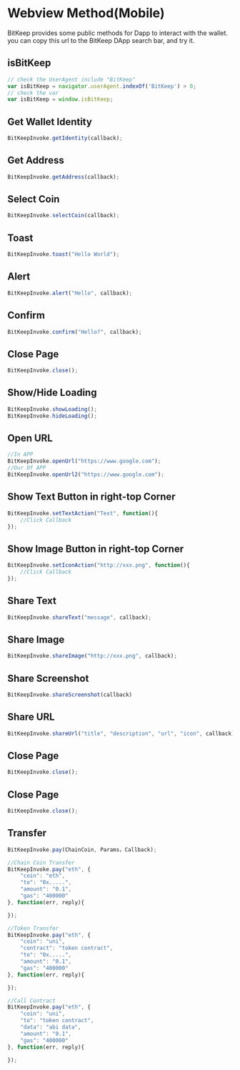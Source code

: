 # Webview Method(Mobile)

BitKeep provides some public methods for Dapp to interact with the wallet. you can copy this url to the BitKeep DApp search bar, and try it. 


## isBitKeep

```javascript
// check the UserAgent include "BitKeep"
var isBitKeep = navigator.userAgent.indexOf('BitKeep') > 0;
// check the var
var isBitKeep = window.isBitKeep;
```

## Get Wallet Identity
```javascript
BitKeepInvoke.getIdentity(callback);
```

## Get Address
```javascript
BitKeepInvoke.getAddress(callback);
```

## Select Coin
```javascript
BitKeepInvoke.selectCoin(callback);
```

## Toast
```javascript
BitKeepInvoke.toast("Hello World");
```

## Alert
```javascript
BitKeepInvoke.alert("Hello", callback);
```

## Confirm
```javascript
BitKeepInvoke.confirm("Hello?", callback);
```

## Close Page
```javascript
BitKeepInvoke.close();
```

## Show/Hide Loading
```javascript
BitKeepInvoke.showLoading();
BitKeepInvoke.hideLoading();
```

## Open URL
```javascript
//In APP
BitKeepInvoke.openUrl("https://www.google.com");
//Our Of APP
BitKeepInvoke.openUrl2("https://www.google.com");
```

## Show Text Button in right-top Corner
```javascript
BitKeepInvoke.setTextAction("Text", function(){
    //Click Callback
});
```

## Show Image Button in right-top Corner
```javascript
BitKeepInvoke.setIconAction("http://xxx.png", function(){
    //Click Callback
});
```

## Share Text
```javascript
BitKeepInvoke.shareText("message", callback);
```

## Share Image
```javascript
BitKeepInvoke.shareImage("http://xxx.png", callback);
```

## Share Screenshot
```javascript
BitKeepInvoke.shareScreenshot(callback)
```

## Share URL
```javascript
BitKeepInvoke.shareUrl("title", "description", "url", "icon", callback);
```

## Close Page
```javascript
BitKeepInvoke.close();
```

## Close Page
```javascript
BitKeepInvoke.close();
```

## Transfer
```javascript
BitKeepInvoke.pay(ChainCoin, Params，Callback);

//Chain Coin Transfer
BitKeepInvoke.pay("eth", {
    "coin": "eth",
    "to": "0x.....",
    "amount": "0.1",
    "gas": "400000"
}, function(err, reply){

});

//Token Transfer
BitKeepInvoke.pay("eth", {
    "coin": "uni",
    "contract": "token contract",
    "to": "0x.....",
    "amount": "0.1",
    "gas": "400000"
}, function(err, reply){

});

//Call Contract
BitKeepInvoke.pay("eth", {
    "coin": "uni",
    "to": "token contract",
    "data": "abi data",
    "amount": "0.1",
    "gas": "400000"
}, function(err, reply){

});
```







